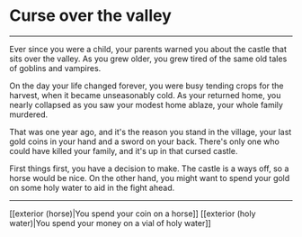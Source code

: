 # Curse over the valley
---
Ever since you were a child, your parents warned you about the castle that sits over the valley. As you grew older, you grew tired of the same old tales of goblins and vampires. 

On the day your life changed forever, you were busy tending crops for the harvest, when it became unseasonably cold. As your returned home, you nearly collapsed as you saw your modest home ablaze, your whole family murdered.

That was one year ago, and it's the reason you stand in the village, your last gold coins in your hand and a sword on your back. There's only one who could have killed your family, and it's up in that cursed castle.

First things first, you have a decision to make. The castle is a ways off, so a horse would be nice. On the other hand, you might want to spend your gold on some holy water to aid in the fight ahead. 

---
[[exterior (horse)|You spend your coin on a horse]]
[[exterior (holy water)|You spend your money on a vial of holy water]]